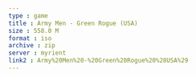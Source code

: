 ```yaml
---
type : game
title : Army Men - Green Rogue (USA)
size : 558.0 M
format : iso
archive : zip
server : myrient
link2 : Army%20Men%20-%20Green%20Rogue%20%28USA%29
---
```

